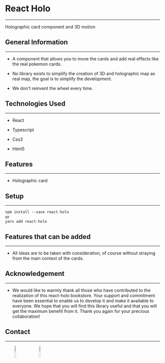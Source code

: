 <h1>React Holo</h1>
<hr><p>Holographic card component and 3D motion</p><h2>General Information</h2>
<hr><ul>
<li>A component that allows you to move the cards and add real effects like the real pokemon cards.</li>
</ul><ul>
<li>No library exists to simplify the creation of 3D and holographic map as real map, the goal is to simplify the development.</li>
</ul><ul>
<li>We don't reinvent the wheel every time.</li>
</ul><h2>Technologies Used</h2>
<hr><ul>
<li>React</li>
</ul><ul>
<li>Typescript</li>
</ul><ul>
<li>Css3</li>
</ul><ul>
<li>Html5</li>
</ul><h2>Features</h2>
<hr><ul>
<li>Holographic card</li>
</ul><h2>Setup</h2>
<hr><p><code>npm install --save react-holo</code><br>
or<br>
<code>yarn add react-holo</code></p>
<h2>Features that can be added</h2>
<hr><ul>
<li>All ideas are to be taken with consideration, of course without straying from the main context of the cards.</li>
</ul><h2>Acknowledgement</h2>
<hr><ul>
<li>We would like to warmly thank all those who have contributed to the realization of this react-holo bookstore. Your support and commitment have been essential to enable us to develop it and make it available to everyone. We hope that you will find this library useful and that you will get the maximum benefit from it. Thank you again for your precious collaboration!</li>
</ul><h2>Contact</h2>
<hr><p><span style="margin-right: 30px;"></span><a href="https://www.linkedin.com/in/sacha-brami-a4632370/"><img target="_blank" src="https://cdn.jsdelivr.net/gh/devicons/devicon/icons/linkedin/linkedin-original.svg" style="width: 10%;"></a><span style="margin-right: 30px;"></span><a href="https://github.com/bramis"><img target="_blank" src="https://cdn.jsdelivr.net/gh/devicons/devicon/icons/github/github-original.svg" style="width: 10%;"></a></p>
